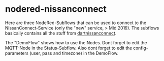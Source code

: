 # nodered-nissanconnect

Here are three NodeRed-Subflows that can be used to connect to the NissanConnect-Service (only the "new" service, > Mid 2019).
The subflows basically contains all the stuff from [dartnissanconnect](https://gitlab.com/tobiaswkjeldsen/dartnissanconnect).

The "DemoFlow" shows how to use the Nodes. Dont forget to edit the MQTT-Node in the Status-Subflow. Also dont forget to edit the config-parameters (user, pass and timezone) in the DemoFlow.
